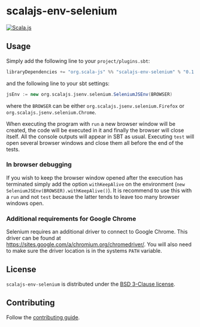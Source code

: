 # scalajs-env-selenium

[![Scala.js](https://www.scala-js.org/assets/badges/scalajs-0.6.6.svg)](https://www.scala-js.org/)

## Usage
Simply add the following line to your `project/plugins.sbt`:
```scala
libraryDependencies += "org.scala-js" %% "scalajs-env-selenium" % "0.1.0"
```
and the following line to your sbt settings:
```scala
jsEnv := new org.scalajs.jsenv.selenium.SeleniumJSEnv(BROWSER)
```
where the `BROWSER` can be either `org.scalajs.jsenv.selenium.Firefox` or
`org.scalajs.jsenv.selenium.Chrome`.

When executing the program with `run` a new browser window will be created,
the code will be executed in it and finally the browser will close itself.
All the console outputs will appear in SBT as usual. Executing `test` will open
several browser windows and close them all before the end of the tests.

### In browser debugging
If you wish to keep the browser window opened after the execution has terminated simply
add the option `withKeepAlive` on the environment (`new SeleniumJSEnv(BROWSER).withKeepAlive()`).
It is recommend to use this with a `run` and not `test` because the latter tends
to leave too many browser windows open.

### Additional requirements for Google Chrome
Selenium requires an additional driver to connect to Google Chrome.
This driver can be found at https://sites.google.com/a/chromium.org/chromedriver/.
You will also need to make sure the driver location is in the systems `PATH` variable.

## License

`scalajs-env-selenium` is distributed under the
[BSD 3-Clause license](./LICENSE).

## Contributing

Follow the [contributing guide](./CONTRIBUTING.md).

